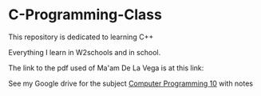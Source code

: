 # C-Programming-Class

This repository is dedicated to learning C++

Everything I learn in W2schools and in school.

The link to the pdf used of Ma'am De La Vega is at this link:

See my Google drive for the subject [Computer Programming 10](https://drive.google.com/drive/folders/10BlUKTcd-CEdvmINJmbxrFL0aju3_lHk?usp=sharing) with notes

